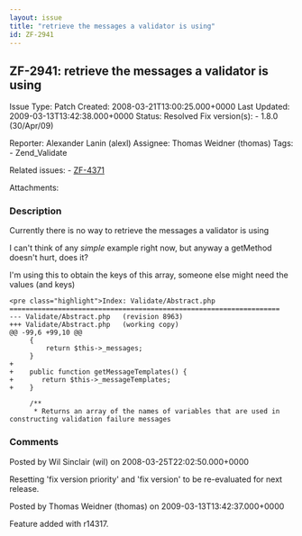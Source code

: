 ```yaml
---
layout: issue
title: "retrieve the messages a validator is using"
id: ZF-2941
---
```


ZF-2941: retrieve the messages a validator is using
---------------------------------------------------

 Issue Type: Patch Created: 2008-03-21T13:00:25.000+0000 Last Updated: 2009-03-13T13:42:38.000+0000 Status: Resolved Fix version(s): - 1.8.0 (30/Apr/09)
 
 Reporter:  Alexander Lanin (alexl)  Assignee:  Thomas Weidner (thomas)  Tags: - Zend\_Validate
 
 Related issues: - [ZF-4371](/issues/browse/ZF-4371)
 
 Attachments: 
### Description

Currently there is no way to retrieve the messages a validator is using

I can't think of any _simple_ example right now, but anyway a getMethod doesn't hurt, does it?

I'm using this to obtain the keys of this array, someone else might need the values (and keys)

 
    <pre class="highlight">Index: Validate/Abstract.php
    ===================================================================
    --- Validate/Abstract.php   (revision 8963)
    +++ Validate/Abstract.php   (working copy)
    @@ -99,6 +99,10 @@
         {
             return $this->_messages;
         }
    +    
    +    public function getMessageTemplates() {
    +       return $this->_messageTemplates;
    +    }
     
         /**
          * Returns an array of the names of variables that are used in constructing validation failure messages

 

 

### Comments

Posted by Wil Sinclair (wil) on 2008-03-25T22:02:50.000+0000

Resetting 'fix version priority' and 'fix version' to be re-evaluated for next release.

 

 

Posted by Thomas Weidner (thomas) on 2009-03-13T13:42:37.000+0000

Feature added with r14317.

 

 